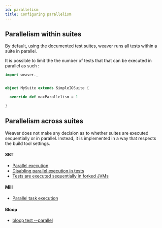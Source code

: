 ```yaml
---
id: parallelism
title: Configuring parallelism
---
```


## Parallelism within suites

By default, using the documented test suites, weaver runs all tests within a suite in parallel.

It is possible to limit the the number of tests that that can be executed in parallel as such :

```scala mdoc
import weaver._


object MySuite extends SimpleIOSuite {

  override def maxParallelism = 1

}
```

## Parallelism across suites

Weaver does not make any decision as to whether suites are executed sequentially or in parallel. Instead, it is implemented in a way that respects the build tool settings.

#### SBT

* [Parallel execution](https://www.scala-sbt.org/1.x/docs/Parallel-Execution.html#Background)
* [Disabling parallel execution in tests](https://www.scala-sbt.org/1.x/docs/Combined+Pages.html#Disable+Parallel+Execution+of+Tests)
* [Tests are executed sequentially in forked JVMs](https://www.scala-sbt.org/1.x/docs/Testing.html#Forking+tests)

#### Mill

* [Parallel task execution](http://www.lihaoyi.com/mill/#parallel-task-execution-experimental)

#### Bloop

* [bloop test --parallel](https://scalacenter.github.io/bloop/docs/cli/reference#bloop-test)
